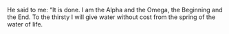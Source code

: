 
He said to me: “It is done. I am the Alpha and the Omega, the Beginning and the End. To the thirsty I will give water without cost from the spring of the water of life.